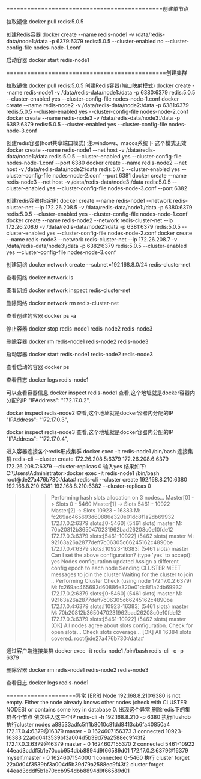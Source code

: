 =============================================创建单节点

拉取镜像
docker  pull  redis:5.0.5

创建Redis容器
docker create --name redis-node1 -v /data/redis-data/node1:/data -p 6379:6379 redis:5.0.5 --cluster-enabled no --cluster-config-file nodes-node-1.conf

启动容器
docker start redis-node1




==============================================创建集群


拉取镜像
docker  pull  redis:5.0.5
创建Redis容器(端口映射模式)
docker create --name redis-node1 -v /data/redis-data/node1:/data -p 6380:6379 redis:5.0.5 --cluster-enabled yes --cluster-config-file nodes-node-1.conf
docker create --name redis-node2 -v /data/redis-data/node2:/data -p 6381:6379 redis:5.0.5 --cluster-enabled yes --cluster-config-file nodes-node-2.conf
docker create --name redis-node3 -v /data/redis-data/node3:/data -p 6382:6379 redis:5.0.5 --cluster-enabled yes --cluster-config-file nodes-node-3.conf

创建redis容器(host共享端口模式) 注:windows、macos系统下 这个模式无效
docker create --name redis-node1 --net host -v /data/redis-data/node1:/data redis:5.0.5 --cluster-enabled yes --cluster-config-file nodes-node-1.conf --port 6380
docker create --name redis-node2 --net host -v /data/redis-data/node2:/data redis:5.0.5 --cluster-enabled yes --cluster-config-file nodes-node-2.conf --port 6381
docker create --name redis-node3 --net host -v /data/redis-data/node3:/data redis:5.0.5 --cluster-enabled yes --cluster-config-file nodes-node-3.conf --port 6382

创建redis容器(指定IP)
docker create --name redis-node1 --network redis-cluster-net --ip 172.26.208.5 -v /data/redis-data/node1:/data -p 6380:6379 redis:5.0.5 --cluster-enabled yes --cluster-config-file nodes-node-1.conf
docker create --name redis-node2 --network redis-cluster-net --ip 172.26.208.6 -v /data/redis-data/node2:/data -p 6381:6379 redis:5.0.5 --cluster-enabled yes --cluster-config-file nodes-node-2.conf
docker create --name redis-node3 --network redis-cluster-net --ip 172.26.208.7 -v /data/redis-data/node3:/data -p 6382:6379 redis:5.0.5 --cluster-enabled yes --cluster-config-file nodes-node-3.conf


创建网络
docker network create --subnet=192.168.8.0/24 redis-cluster-net

查看网络
docker network ls

查看网络
docker network inspect redis-cluster-net

删除网络
docker network rm redis-cluster-net


查看创建的容器
docker ps -a

停止容器
docker stop redis-node1 redis-node2 redis-node3

删除容器
docker rm redis-node1 redis-node2 redis-node3

启动容器
docker start redis-node1 redis-node2 redis-node3


查看启动的容器
docker ps 

查看日志
docker logs redis-node1

可以查看容器信息
docker inspect redis-node1
查看,这个地址就是docker容器内分配的IP
"IPAddress": "172.17.0.2",


docker inspect redis-node2
查看,这个地址就是docker容器内分配的IP
"IPAddress": "172.17.0.3",


docker inspect redis-node3
查看,这个地址就是docker容器内分配的IP
"IPAddress": "172.17.0.4",



进入容器连接各个redis形成集群
docker exec -it redis-node1 /bin/bash
连接集群
redis-cli --cluster create 172.26.208.5:6379  172.26.208.6:6379 172.26.208.7:6379 --cluster-replicas 0
输入yes
结果如下:
C:\Users\Administrator>docker exec -it redis-node1 /bin/bash
root@de27a476b730:/data# redis-cli --cluster create 192.168.8.210:6380  192.168.8.210:6381 192.168.8.210:6382 --cluster-replicas 0
>>> Performing hash slots allocation on 3 nodes...
Master[0] -> Slots 0 - 5460
Master[1] -> Slots 5461 - 10922
Master[2] -> Slots 10923 - 16383
M: fc269ac465693d60886e320e01dc8f1a2db69932 172.17.0.2:6379
   slots:[0-5460] (5461 slots) master
M: 70b20812b3650470231962bad26208c0e10fde12 172.17.0.3:6379
   slots:[5461-10922] (5462 slots) master
M: 92163a26a2877deff7c06305c66245162c4890be 172.17.0.4:6379
   slots:[10923-16383] (5461 slots) master
Can I set the above configuration? (type 'yes' to accept): yes
>>> Nodes configuration updated
>>> Assign a different config epoch to each node
>>> Sending CLUSTER MEET messages to join the cluster
Waiting for the cluster to join
..
>>> Performing Cluster Check (using node 172.17.0.2:6379)
M: fc269ac465693d60886e320e01dc8f1a2db69932 172.17.0.2:6379
   slots:[0-5460] (5461 slots) master
M: 92163a26a2877deff7c06305c66245162c4890be 172.17.0.4:6379
   slots:[10923-16383] (5461 slots) master
M: 70b20812b3650470231962bad26208c0e10fde12 172.17.0.3:6379
   slots:[5461-10922] (5462 slots) master
[OK] All nodes agree about slots configuration.
>>> Check for open slots...
>>> Check slots coverage...
[OK] All 16384 slots covered.
root@de27a476b730:/data#


通过客户端连接集群
 docker exec -it redis-node1 /bin/bash
 redis-cli -c -p 6379
 
 



删除容器
docker rm redis-node1 redis-node2 redis-node3



查看日志
docker logs redis-node1


====================异常
[ERR] Node 192.168.8.210:6380 is not empty. Either the node already knows other nodes (check with CLUSTER NODES) or contains some key in database 0.
出现这个异常,删除redis下的集群各个节点
依次进入这三个IP
redis-cli -h 192.168.8.210 -p 6380
执行flushdb
执行cluster nodes
a88533adfc5ff1b8010c81dd8413cb6fa40850a4 172.17.0.4:6379@16379 master - 0 1624607156373 3 connected 10923-16383
22a0d04f3539bf3a004d5b39d79a2588ec9f43f2 172.17.0.3:6379@16379 master - 0 1624607155370 2 connected 5461-10922
44ead3cddf5b1e70ccb954dbb8894d9f66589d01 172.17.0.2:6379@16379 myself,master - 0 1624607154000 1 connected 0-5460
执行
cluster forget 22a0d04f3539bf3a004d5b39d79a2588ec9f43f2
cluster forget 44ead3cddf5b1e70ccb954dbb8894d9f66589d01



